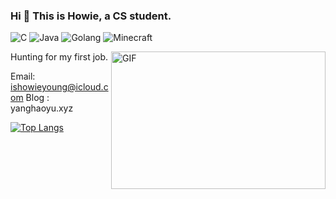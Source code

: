 ### Hi 👋 This is Howie, a CS student.


![C](https://img.shields.io/badge/C/C++-rgba(52,%20199,%2089,%201))
![Java](https://img.shields.io/badge/Java-rgba(255,%2059,%2048,%201))
![Golang](https://img.shields.io/badge/Golang-rgba(90,%20200,%20250,%201))
![Minecraft](https://img.shields.io/badge/Minecraft-rgba(0,%20122,%20255,%201))

<img align="right" alt="GIF" src="https://raw.githubusercontent.com/abhisheknaiidu/abhisheknaiidu/master/code.gif" width="343" height="220" title="Do what you like, and do it best!" />
Hunting for my first job.

Email: ishowieyoung@icloud.com
Blog : yanghaoyu.xyz

<!-- ![most-code](https://github-readme-stats.vercel.app/api/top-langs/?username=howieyoung91) -->
[![Top Langs](https://github-readme-stats.vercel.app/api/top-langs/?username=howieyoung91&layout=compact)](https://github.com/anuraghazra/github-readme-stats)


<!--
**howieyoung91/howieyoung91** is a ✨ _special_ ✨ repository because its `README.md` (this file) appears on your GitHub profile.



Here are some ideas to get you started:

- 🔭 I’m currently working on ...
- 🌱 I’m currently learning ...
- 👯 I’m looking to collaborate on ...
- 🤔 I’m looking for help with ...
- 💬 Ask me about ...
- 📫 How to reach me: ...
- 😄 Pronouns: ...
- ⚡ Fun fact: ...
-->
